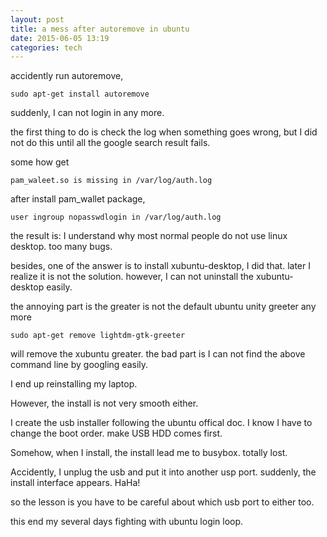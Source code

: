 ```yaml
---
layout: post
title: a mess after autoremove in ubuntu
date: 2015-06-05 13:19 
categories: tech 
---
```


accidently run autoremove,

    sudo apt-get install autoremove

suddenly, I can not login in any more.

the first thing to do is check the log when something goes wrong, but I did not do this until all the google search result fails.

some how get 

    pam_waleet.so is missing in /var/log/auth.log

after install pam_wallet package, 

    user ingroup nopasswdlogin in /var/log/auth.log

the result is: I understand why most normal people do not use linux desktop. too many bugs.

besides, one of the answer is to install xubuntu-desktop, I did that. 
later I realize it is not the solution. however, I can not uninstall the xubuntu-desktop easily.

the annoying part is the greater is not the default ubuntu unity greeter any more

    sudo apt-get remove lightdm-gtk-greeter

will remove the xubuntu greater. the bad part is I can not find the above command line by googling easily.

I end up reinstalling my laptop.

However, the install is not very smooth either.

I create the usb installer following the ubuntu offical doc. I know I have to change the boot order. make USB HDD comes first.

Somehow, when I install, the install lead me to busybox. totally lost.

Accidently, I unplug the usb and put it into another usp port. suddenly, the install interface appears. HaHa!

so the lesson is you have to be careful about which usb port to either too.

this end my several days fighting with ubuntu login loop.




